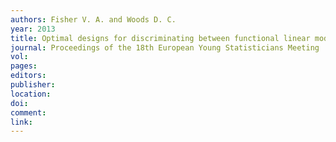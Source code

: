 ```yaml
---
authors: Fisher V. A. and Woods D. C. 
year: 2013 
title: Optimal designs for discriminating between functional linear models 
journal: Proceedings of the 18th European Young Statisticians Meeting 
vol: 
pages: 
editors: 
publisher: 
location: 
doi: 
comment: 
link: 
---
```

 
